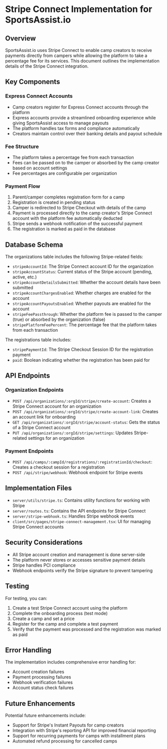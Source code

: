 # Stripe Connect Implementation for SportsAssist.io

## Overview

SportsAssist.io uses Stripe Connect to enable camp creators to receive payments directly from campers while allowing the platform to take a percentage fee for its services. This document outlines the implementation details of the Stripe Connect integration.

## Key Components

### Express Connect Accounts

- Camp creators register for Express Connect accounts through the platform
- Express accounts provide a streamlined onboarding experience while giving SportsAssist access to manage payouts
- The platform handles tax forms and compliance automatically
- Creators maintain control over their banking details and payout schedule

### Fee Structure

- The platform takes a percentage fee from each transaction
- Fees can be passed on to the camper or absorbed by the camp creator based on account settings
- Fee percentages are configurable per organization

### Payment Flow

1. Parent/camper completes registration form for a camp
2. Registration is created in pending status
3. Camper is redirected to Stripe Checkout with details of the camp
4. Payment is processed directly to the camp creator's Stripe Connect account with the platform fee automatically deducted
5. Stripe sends a webhook notification of the successful payment
6. The registration is marked as paid in the database

## Database Schema

The organizations table includes the following Stripe-related fields:

- `stripeAccountId`: The Stripe Connect account ID for the organization
- `stripeAccountStatus`: Current status of the Stripe account (pending, active, etc.)
- `stripeAccountDetailsSubmitted`: Whether the account details have been submitted
- `stripeAccountChargesEnabled`: Whether charges are enabled for the account
- `stripeAccountPayoutsEnabled`: Whether payouts are enabled for the account
- `stripeFeePassthrough`: Whether the platform fee is passed to the camper (true) or absorbed by the organization (false)
- `stripePlatformFeePercent`: The percentage fee that the platform takes from each transaction

The registrations table includes:

- `stripePaymentId`: The Stripe Checkout Session ID for the registration payment
- `paid`: Boolean indicating whether the registration has been paid for

## API Endpoints

### Organization Endpoints

- `POST /api/organizations/:orgId/stripe/create-account`: Creates a Stripe Connect account for an organization
- `POST /api/organizations/:orgId/stripe/create-account-link`: Creates an account link for onboarding
- `GET /api/organizations/:orgId/stripe/account-status`: Gets the status of a Stripe Connect account
- `PUT /api/organizations/:orgId/stripe/settings`: Updates Stripe-related settings for an organization

### Payment Endpoints

- `POST /api/camps/:campId/registrations/:registrationId/checkout`: Creates a checkout session for a registration
- `POST /api/stripe/webhook`: Webhook endpoint for Stripe events

## Implementation Files

- `server/utils/stripe.ts`: Contains utility functions for working with Stripe
- `server/routes.ts`: Contains the API endpoints for Stripe Connect
- `server/stripe-webhook.ts`: Handles Stripe webhook events
- `client/src/pages/stripe-connect-management.tsx`: UI for managing Stripe Connect accounts

## Security Considerations

- All Stripe account creation and management is done server-side
- The platform never stores or accesses sensitive payment details
- Stripe handles PCI compliance
- Webhook endpoints verify the Stripe signature to prevent tampering

## Testing

For testing, you can:

1. Create a test Stripe Connect account using the platform
2. Complete the onboarding process (test mode)
3. Create a camp and set a price
4. Register for the camp and complete a test payment
5. Verify that the payment was processed and the registration was marked as paid

## Error Handling

The implementation includes comprehensive error handling for:

- Account creation failures
- Payment processing failures
- Webhook verification failures
- Account status check failures

## Future Enhancements

Potential future enhancements include:

- Support for Stripe's Instant Payouts for camp creators
- Integration with Stripe's reporting API for improved financial reporting
- Support for recurring payments for camps with installment plans
- Automated refund processing for cancelled camps
